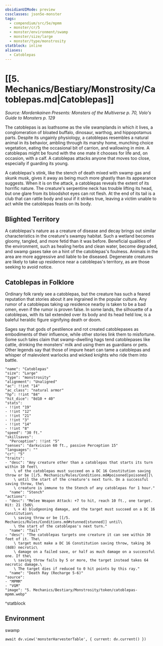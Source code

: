 ```yaml
---
obsidianUIMode: preview
cssclasses: json5e-monster
tags:
  - compendium/src/5e/mpmm
  - monster/cr/5
  - monster/environment/swamp
  - monster/size/large
  - monster/type/monstrosity
statblock: inline
aliases:
  - Catoblepas
---
```

# [[5. Mechanics/Bestiary/Monstrosity/Catoblepas.md|Catoblepas]]
*Source: Mordenkainen Presents: Monsters of the Multiverse p. 70, Volo's Guide to Monsters p. 129*

The catoblepas is as loathsome as the vile swamplands in which it lives, a conglomeration of bloated buffalo, dinosaur, warthog, and hippopotamus parts. Despite its ungainly physiology, a catoblepas resembles a natural animal in its behavior, ambling through its marshy home, munching choice vegetation, eating the occasional bit of carrion, and wallowing in mire. A catoblepas might be found with the one mate it chooses for life and, on occasion, with a calf. A catoblepas attacks anyone that moves too close, especially if guarding its young.

A catoblepas's stink, like the stench of death mixed with swamp gas and skunk musk, gives it away as being much more ghastly than its appearance suggests. When it is on the attack, a catoblepas reveals the extent of its horrific nature. The creature's serpentine neck has trouble lifting its head, but one glare from its bloodshot eyes can rot flesh. At the end of its tail is a club that can rattle body and soul if it strikes true, leaving a victim unable to act while the catoblepas feasts on its body.

## Blighted Territory

A catoblepas's nature as a creature of disease and decay brings out similar characteristics in the creature's swampy habitat. Such a wetland becomes gloomy, tangled, and more fetid than it was before. Beneficial qualities of the environment, such as healing herbs and clean water, become degraded, and swamp gases take on a hint of the catoblepas's foulness. Animals in the area are more aggressive and liable to be diseased. Degenerate creatures are likely to take up residence near a catoblepas's territory, as are those seeking to avoid notice.

## Catoblepas in Folklore

Ordinary folk rarely see a catoblepas, but the creature has such a feared reputation that stories about it are ingrained in the popular culture. Any rumor of a catoblepas taking up residence nearby is taken to be a bad omen, even if the rumor is proven false. In some lands, the silhouette of a catoblepas, with its tail extended over its body and its head held low, is a baleful heraldic figure signifying death or doom.

Sages say that gods of pestilence and rot created catoblepases as embodiments of their influence, while other stories link them to misfortune. Some such tales claim that swamp-dwelling hags tend catoblepases like cattle, drinking the monsters' milk and using them as guardians or pets. Other legends say that those of impure heart can tame a catoblepas and whisper of malevolent warlocks and wicked knights who ride them into battle.

```statblock
"name": "Catoblepas"
"size": "Large"
"type": "monstrosity"
"alignment": "Unaligned"
"ac": !!int "14"
"ac_class": "natural armor"
"hp": !!int "84"
"hit_dice": "8d10 + 40"
"stats":
- !!int "19"
- !!int "12"
- !!int "21"
- !!int "3"
- !!int "14"
- !!int "8"
"speed": "30 ft."
"skillsaves":
  "Perception": !!int "5"
"senses": "darkvision 60 ft., passive Perception 15"
"languages": ""
"cr": "5"
"traits":
- "desc": "Any creature other than a catoblepas that starts its turn within 10 feet\
    \ of the catoblepas must succeed on a DC 16 Constitution saving throw or be [[/5. Mechanics/Rules/Conditions.md#poisoned|poisoned]]\
    \ until the start of the creature's next turn. On a successful saving throw, the\
    \ creature is immune to the Stench of any catoblepas for 1 hour."
  "name": "Stench"
"actions":
- "desc": "Melee Weapon Attack: +7 to hit, reach 10 ft., one target. Hit: 21 (5d6\
    \ + 4) bludgeoning damage, and the target must succeed on a DC 16 Constitution\
    \ saving throw or be [[/5. Mechanics/Rules/Conditions.md#stunned|stunned]] until\
    \ the start of the catoblepas's next turn."
  "name": "Tail"
- "desc": "The catoblepas targets one creature it can see within 30 feet of it. The\
    \ target must make a DC 16 Constitution saving throw, taking 36 (8d8) necrotic\
    \ damage on a failed save, or half as much damage on a successful one. If the\
    \ saving throw fails by 5 or more, the target instead takes 64 necrotic damage.\
    \ The target dies if reduced to 0 hit points by this ray."
  "name": "Death Ray (Recharge 5-6)"
"source":
- "MPMM"
- "VGM"
"image": "5. Mechanics/Bestiary/Monstrosity/token/catoblepas-mpmm.webp"
```
^statblock

## Environment

swamp

```dataviewjs
await dv.view('monsterHarvesterTable', { current: dv.current() })
```
